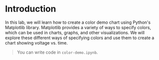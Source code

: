 # Introduction

In this lab, we will learn how to create a color demo chart using Python's Matplotlib library. Matplotlib provides a variety of ways to specify colors, which can be used in charts, graphs, and other visualizations. We will explore these different ways of specifying colors and use them to create a chart showing voltage vs. time.

> You can write code in `color-demo.ipynb`.
